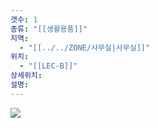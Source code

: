 ```yaml
---
갯수: 1
종류: "[[생활용품]]"
지역:
  - "[[../../ZONE/사무실|사무실]]"
위치:
  - "[[LEC-B]]"
상세위치: 
설명:
---
```

![](http://192.168.50.22/devices/250507_IMG_0004.jpg)
